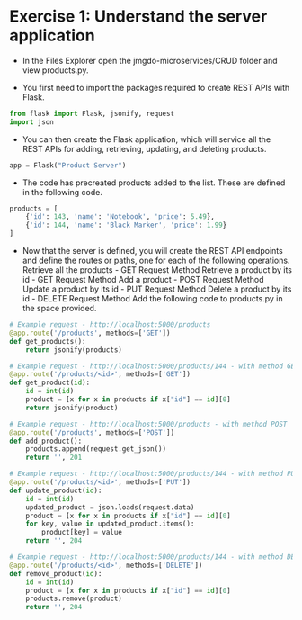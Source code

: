 # Exercise 1: Understand the server application

- In the Files Explorer open the jmgdo-microservices/CRUD folder and view products.py.

- You first need to import the packages required to create REST APIs with Flask.

```python
from flask import Flask, jsonify, request
import json
```

- You can then create the Flask application, which will service all the REST APIs for adding, retrieving, updating, and deleting products.
```python
app = Flask("Product Server")
```

- The code has precreated products added to the list. These are defined in the following code.
```python
products = [
    {'id': 143, 'name': 'Notebook', 'price': 5.49},
    {'id': 144, 'name': 'Black Marker', 'price': 1.99}
]
```

- Now that the server is defined, you will create the REST API endpoints and define the routes or paths, one for each of the following operations.
Retrieve all the products - GET Request Method
Retrieve a product by its id - GET Request Method
Add a product - POST Request Method
Update a product by its id - PUT Request Method
Delete a product by its id - DELETE Request Method
Add the following code to products.py in the space provided.


```python
# Example request - http://localhost:5000/products
@app.route('/products', methods=['GET'])
def get_products():
    return jsonify(products)

# Example request - http://localhost:5000/products/144 - with method GET
@app.route('/products/<id>', methods=['GET'])
def get_product(id):
    id = int(id)
    product = [x for x in products if x["id"] == id][0]
    return jsonify(product)

# Example request - http://localhost:5000/products - with method POST
@app.route('/products', methods=['POST'])
def add_product():
    products.append(request.get_json())
    return '', 201

# Example request - http://localhost:5000/products/144 - with method PUT
@app.route('/products/<id>', methods=['PUT'])
def update_product(id):
    id = int(id)
    updated_product = json.loads(request.data)
    product = [x for x in products if x["id"] == id][0]
    for key, value in updated_product.items():
        product[key] = value
    return '', 204

# Example request - http://localhost:5000/products/144 - with method DELETE
@app.route('/products/<id>', methods=['DELETE'])
def remove_product(id):
    id = int(id)
    product = [x for x in products if x["id"] == id][0]
    products.remove(product)
    return '', 204
```


